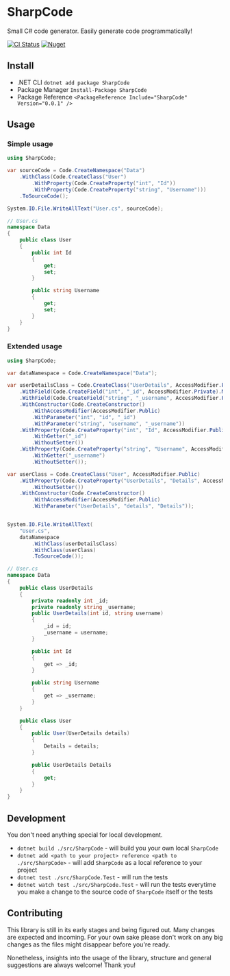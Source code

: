 # SharpCode
Small C# code generator. Easily generate code programmatically!

[![CI Status](https://img.shields.io/github/workflow/status/ful-stackz/SharpCode/CI?label=CI&logo=github&style=flat)](https://github.com/ful-stackz/SharpCode/actions?query=workflow%3ACI)
[![Nuget](https://img.shields.io/nuget/v/SharpCode?color=success&label=nuget&logo=nuget&style=flat)](https://www.nuget.org/packages/SharpCode/)

## Install

- .NET CLI `dotnet add package SharpCode`
- Package Manager `Install-Package SharpCode`
- Package Reference `<PackageReference Include="SharpCode" Version="0.0.1" />`

## Usage

### Simple usage

```csharp
using SharpCode;

var sourceCode = Code.CreateNamespace("Data")
    .WithClass(Code.CreateClass("User")
        .WithProperty(Code.CreateProperty("int", "Id"))
        .WithProperty(Code.CreateProperty("string", "Username")))
    .ToSourceCode();

System.IO.File.WriteAllText("User.cs", sourceCode);

// User.cs
namespace Data
{
    public class User
    {
        public int Id
        {
            get;
            set;
        }

        public string Username
        {
            get;
            set;
        }
    }
}
```

### Extended usage

```csharp
using SharpCode;

var dataNamespace = Code.CreateNamespace("Data");

var userDetailsClass = Code.CreateClass("UserDetails", AccessModifier.Public)
    .WithField(Code.CreateField("int", "_id", AccessModifier.Private).MakeReadonly())
    .WithField(Code.CreateField("string", "_username", AccessModifier.Private).MakeReadonly())
    .WithConstructor(Code.CreateConstructor()
        .WithAccessModifier(AccessModifier.Public)
        .WithParameter("int", "id", "_id")
        .WithParameter("string", "username", "_username"))
    .WithProperty(Code.CreateProperty("int", "Id", AccessModifier.Public)
        .WithGetter("_id")
        .WithoutSetter())
    .WithProperty(Code.CreateProperty("string", "Username", AccessModifier.Public)
        .WithGetter("_username")
        .WithoutSetter());

var userClass = Code.CreateClass("User", AccessModifier.Public)
    .WithProperty(Code.CreateProperty("UserDetails", "Details", AccessModifier.Public)
        .WithoutSetter())
    .WithConstructor(Code.CreateConstructor()
        .WithAccessModifier(AccessModifier.Public)
        .WithParameter("UserDetails", "details", "Details"));


System.IO.File.WriteAllText(
    "User.cs",
    dataNamespace
        .WithClass(userDetailsClass)
        .WithClass(userClass)
        .ToSourceCode());

// User.cs
namespace Data
{
    public class UserDetails
    {
        private readonly int _id;
        private readonly string _username;
        public UserDetails(int id, string username)
        {
            _id = id;
            _username = username;
        }

        public int Id
        {
            get => _id;
        }

        public string Username
        {
            get => _username;
        }
    }

    public class User
    {
        public User(UserDetails details)
        {
            Details = details;
        }

        public UserDetails Details
        {
            get;
        }
    }
}
```

## Development

You don't need anything special for local development.

- `dotnet build ./src/SharpCode` - will build you your own local `SharpCode`
- `dotnet add <path to your project> reference <path to ./src/SharpCode>` - will add `SharpCode` as a local reference to your project
- `dotnet test ./src/SharpCode.Test` - will run the tests
- `dotnet watch test ./src/SharpCode.Test` - will run the tests everytime you make a change to the source code
of `SharpCode` itself or the tests

## Contributing

This library is still in its early stages and being figured out. Many changes are expected and incoming. For your own
sake please don't work on any big changes as the files might disappear before you're ready.

Nonetheless, insights into the usage of the library, structure and general suggestions are always welcome! Thank you!
